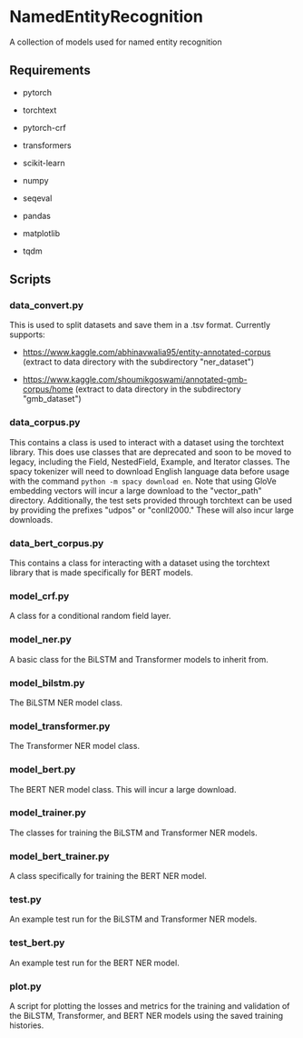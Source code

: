 # NamedEntityRecognition

A collection of models used for named entity recognition

## Requirements

- pytorch

- torchtext

- pytorch-crf

- transformers

- scikit-learn

- numpy

- seqeval

- pandas

- matplotlib

- tqdm

## Scripts

### data_convert.py

This is used to split datasets and save them in a .tsv format. Currently supports:

- https://www.kaggle.com/abhinavwalia95/entity-annotated-corpus (extract to data directory with the subdirectory "ner_dataset")

- https://www.kaggle.com/shoumikgoswami/annotated-gmb-corpus/home (extract to data directory in the subdirectory "gmb_dataset")

### data_corpus.py

This contains a class is used to interact with a dataset using the torchtext library. This does use classes that are deprecated and soon to be moved to legacy, including the Field, NestedField, Example, and Iterator classes. The spacy tokenizer will need to download English language data before usage with the command `python -m spacy download en`. Note that using GloVe embedding vectors will incur a large download to the "vector_path" directory. Additionally, the test sets provided through torchtext can be used by providing the prefixes "udpos" or "conll2000." These will also incur large downloads.

### data_bert_corpus.py

This contains a class for interacting with a dataset using the torchtext library that is made specifically for BERT models.

### model_crf.py

A class for a conditional random field layer.

### model_ner.py

A basic class for the BiLSTM and Transformer models to inherit from.

### model_bilstm.py

The BiLSTM NER model class.

### model_transformer.py

The Transformer NER model class.

### model_bert.py

The BERT NER model class. This will incur a large download.

### model_trainer.py

The classes for training the BiLSTM and Transformer NER models.

### model_bert_trainer.py

A class specifically for training the BERT NER model.

### test.py

An example test run for the BiLSTM and Transformer NER models.

### test_bert.py

An example test run for the BERT NER model.

### plot.py

A script for plotting the losses and metrics for the training and validation of the BiLSTM, Transformer, and BERT NER models using the saved training histories.